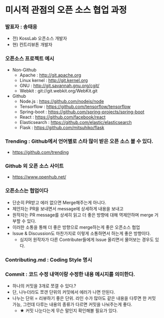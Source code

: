 # 미시적 관점의 오픈 소스 협업 과정

### 발표자 : 송태웅
* 전) KossLab 오픈소스 개발자
* 현) 컨트리뷰톤 개발자

### 오픈소스 프로젝트 예시
* Non-Github
  + Apache : http://git.apache.org
  + Linux kernel : http://git.kernel.org
  + GNU : http://git.savannah.gnu.org/cgit/
  + Webkit : git://git.webkit.org/WebKit.git
* Github
  + Node.js : https://github.com/nodejs/node
  + Tensorflow : https://github.com/tensorflow/tensorflow
  + Spring-boot : https://github.com/spring-projects/spring-boot
  + React : https://github.com/facebook/react
  + Elasticsearch : https://github.com/elastic/elasticsearch
  + Flask : https://github.com/mitsuhiko/flask
  
### Trending : Github에서 언어별로 스타 많이 받은 오픈 소스 볼 수 있다.
* https://github.com/trending

### Github 외 오픈 소스 사이트
* https://www.openhub.net/

### 오픈소스는 협업이다
* 단순히 PR받고 에러 없으면 Merge해주는게 아니다.
* 제안자는 PR을 보내면서 message에 상세하게 내용을 보내고
* 원작자는 PR message를 상세히 읽고 더 좋은 방향에 대해 역제안하며 merge 거부할 수 있다.
* 이러한 소통을 통해 더 좋은 방향으로 merge하는게 좋은 오픈소스 협업
* Issue & Discussion도 마찬가지로 이렇게 소통하면서 하는게 좋은 방향이다.
  + 심지어 원작자가 다른 Contributer들에게 Issue 올리면서 물어보는 경우도 있다.

### Contributing.md : Coding Style 명시

### Commit : 코드 수정 내역이랑 수정한 내용 메시지를 의미한다.
* 하나의 커밋을 3개로 쪼갤 수 있다.?
* 단, 나누더라도 쪼갠 단위의 커밋에서 에러가 나면 안된다.
* 나누는 단위 = 리뷰하기 좋은 단위. 라인 수가 많아도 같은 내용을 다루면 한 커밋 가능, 그런데 다루는 내용의 종류가 다르면 커밋을 나눠주는게 좋다.
	+ ★ 커밋 나눈다는게 무슨 말인지 확인해볼 필요가 있다.
